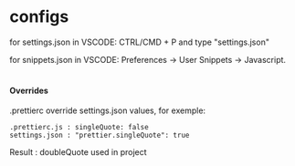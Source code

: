# configs
for settings.json in VSCODE: CTRL/CMD + P and type "settings.json"

for snippets.json in VSCODE: Preferences -> User Snippets -> Javascript.  
<br /> 
#### Overrides
.prettierc override settings.json values, for exemple:
```
.prettierc.js : singleQuote: false
settings.json : "prettier.singleQuote": true 
```
Result : doubleQuote used in project

